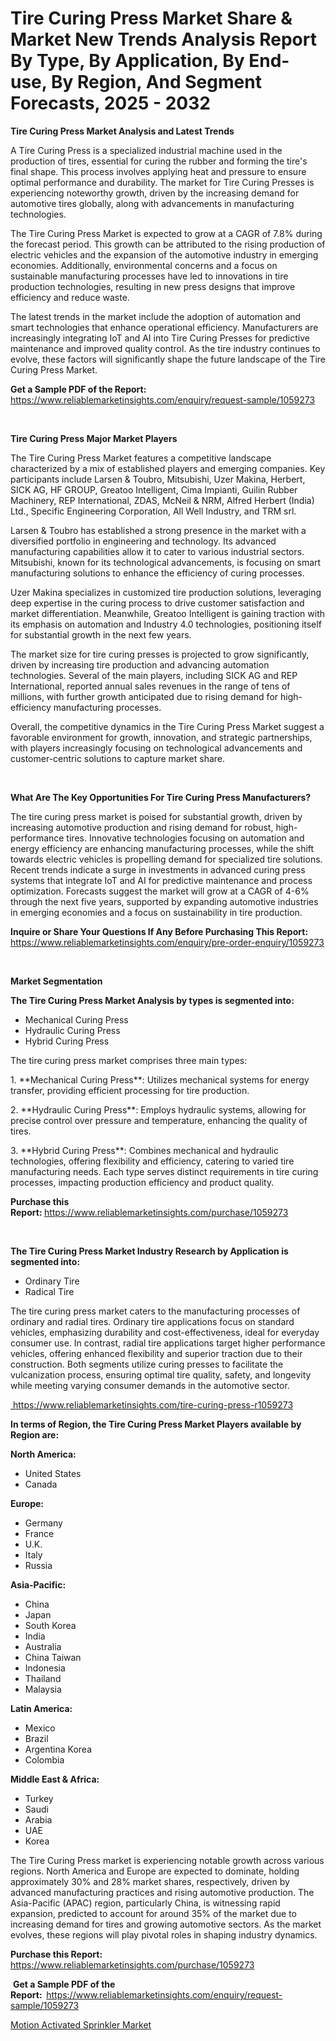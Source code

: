 <p><h1>Tire Curing Press Market Share & Market New Trends Analysis Report By Type, By Application, By End-use, By Region, And Segment Forecasts, 2025 - 2032</h1></p><p><strong>Tire Curing Press Market Analysis and Latest Trends</strong></p>
<p><p>A Tire Curing Press is a specialized industrial machine used in the production of tires, essential for curing the rubber and forming the tire's final shape. This process involves applying heat and pressure to ensure optimal performance and durability. The market for Tire Curing Presses is experiencing noteworthy growth, driven by the increasing demand for automotive tires globally, along with advancements in manufacturing technologies.</p><p>The Tire Curing Press Market is expected to grow at a CAGR of 7.8% during the forecast period. This growth can be attributed to the rising production of electric vehicles and the expansion of the automotive industry in emerging economies. Additionally, environmental concerns and a focus on sustainable manufacturing processes have led to innovations in tire production technologies, resulting in new press designs that improve efficiency and reduce waste.</p><p>The latest trends in the market include the adoption of automation and smart technologies that enhance operational efficiency. Manufacturers are increasingly integrating IoT and AI into Tire Curing Presses for predictive maintenance and improved quality control. As the tire industry continues to evolve, these factors will significantly shape the future landscape of the Tire Curing Press Market.</p></p>
<p><strong>Get a Sample PDF of the Report:&nbsp;</strong> <a href="https://www.reliablemarketinsights.com/enquiry/request-sample/1059273?utm_campaign=3193&utm_medium=2&utm_source=Github&utm_content=ia&utm_term=08042025&utm_id=tire-curing-press">https://www.reliablemarketinsights.com/enquiry/request-sample/1059273</a></p>
<p>&nbsp;</p>
<p><strong>Tire Curing Press Major Market Players</strong></p>
<p><p>The Tire Curing Press Market features a competitive landscape characterized by a mix of established players and emerging companies. Key participants include Larsen & Toubro, Mitsubishi, Uzer Makina, Herbert, SICK AG, HF GROUP, Greatoo Intelligent, Cima Impianti, Guilin Rubber Machinery, REP International, ZDAS, McNeil & NRM, Alfred Herbert (India) Ltd., Specific Engineering Corporation, All Well Industry, and TRM srl.</p><p>Larsen & Toubro has established a strong presence in the market with a diversified portfolio in engineering and technology. Its advanced manufacturing capabilities allow it to cater to various industrial sectors. Mitsubishi, known for its technological advancements, is focusing on smart manufacturing solutions to enhance the efficiency of curing processes.</p><p>Uzer Makina specializes in customized tire production solutions, leveraging deep expertise in the curing process to drive customer satisfaction and market differentiation. Meanwhile, Greatoo Intelligent is gaining traction with its emphasis on automation and Industry 4.0 technologies, positioning itself for substantial growth in the next few years.</p><p>The market size for tire curing presses is projected to grow significantly, driven by increasing tire production and advancing automation technologies. Several of the main players, including SICK AG and REP International, reported annual sales revenues in the range of tens of millions, with further growth anticipated due to rising demand for high-efficiency manufacturing processes.</p><p>Overall, the competitive dynamics in the Tire Curing Press Market suggest a favorable environment for growth, innovation, and strategic partnerships, with players increasingly focusing on technological advancements and customer-centric solutions to capture market share.</p></p>
<p>&nbsp;</p>
<p><strong>What Are The Key Opportunities For Tire Curing Press Manufacturers?</strong></p>
<p><p>The tire curing press market is poised for substantial growth, driven by increasing automotive production and rising demand for robust, high-performance tires. Innovative technologies focusing on automation and energy efficiency are enhancing manufacturing processes, while the shift towards electric vehicles is propelling demand for specialized tire solutions. Recent trends indicate a surge in investments in advanced curing press systems that integrate IoT and AI for predictive maintenance and process optimization. Forecasts suggest the market will grow at a CAGR of 4-6% through the next five years, supported by expanding automotive industries in emerging economies and a focus on sustainability in tire production.</p></p>
<p><strong>Inquire or Share Your Questions If Any Before Purchasing This Report:</strong> <a href="https://www.reliablemarketinsights.com/enquiry/pre-order-enquiry/1059273?utm_campaign=3193&utm_medium=2&utm_source=Github&utm_content=ia&utm_term=08042025&utm_id=tire-curing-press">https://www.reliablemarketinsights.com/enquiry/pre-order-enquiry/1059273</a></p>
<p>&nbsp;</p>
<p><strong>Market Segmentation</strong></p>
<p><strong>The Tire Curing Press Market Analysis by types is segmented into:</strong></p>
<p><ul><li>Mechanical Curing Press</li><li>Hydraulic Curing Press</li><li>Hybrid Curing Press</li></ul></p>
<p><p>The tire curing press market comprises three main types: </p><p>1. **Mechanical Curing Press**: Utilizes mechanical systems for energy transfer, providing efficient processing for tire production. </p><p>2. **Hydraulic Curing Press**: Employs hydraulic systems, allowing for precise control over pressure and temperature, enhancing the quality of tires. </p><p>3. **Hybrid Curing Press**: Combines mechanical and hydraulic technologies, offering flexibility and efficiency, catering to varied tire manufacturing needs. Each type serves distinct requirements in tire curing processes, impacting production efficiency and product quality.</p></p>
<p><strong>Purchase this Report:&nbsp;</strong><a href="https://www.reliablemarketinsights.com/purchase/1059273?utm_campaign=3193&utm_medium=2&utm_source=Github&utm_content=ia&utm_term=08042025&utm_id=tire-curing-press">https://www.reliablemarketinsights.com/purchase/1059273</a></p>
<p>&nbsp;</p>
<p><strong>The Tire Curing Press Market Industry Research by Application is segmented into:</strong></p>
<p><ul><li>Ordinary Tire</li><li>Radical Tire</li></ul></p>
<p><p>The tire curing press market caters to the manufacturing processes of ordinary and radial tires. Ordinary tire applications focus on standard vehicles, emphasizing durability and cost-effectiveness, ideal for everyday consumer use. In contrast, radial tire applications target higher performance vehicles, offering enhanced flexibility and superior traction due to their construction. Both segments utilize curing presses to facilitate the vulcanization process, ensuring optimal tire quality, safety, and longevity while meeting varying consumer demands in the automotive sector.</p></p>
<p><a href="https://www.reliablemarketinsights.com/tire-curing-press-r1059273?utm_campaign=3193&utm_medium=2&utm_source=Github&utm_content=ia&utm_term=08042025&utm_id=tire-curing-press">&nbsp;https://www.reliablemarketinsights.com/tire-curing-press-r1059273</a></p>
<p><strong>In terms of Region, the Tire Curing Press Market Players available by Region are:</strong></p>
<p>
    <p> <strong> North America: </strong>
        <ul>
            <li>United States</li>
            <li>Canada</li>
        </ul>
        </p> 
    <p> <strong> Europe: </strong>
        <ul>
            <li>Germany</li>
            <li>France</li>
            <li>U.K.</li>
            <li>Italy</li>
            <li>Russia</li>
        </ul>
        </p> 
    <p> <strong> Asia-Pacific: </strong>
        <ul>
            <li>China</li>
            <li>Japan</li>
            <li>South Korea</li>
            <li>India</li>
            <li>Australia</li>
            <li>China Taiwan</li>
            <li>Indonesia</li>
            <li>Thailand</li>
            <li>Malaysia</li>
        </ul>
        </p> 
    <p> <strong> Latin America: </strong>
        <ul>
            <li>Mexico</li>
            <li>Brazil</li>
            <li>Argentina Korea</li>
            <li>Colombia</li>
        </ul>
        </p> 
    <p> <strong> Middle East & Africa: </strong>
        <ul>
            <li>Turkey</li>
            <li>Saudi</li>
            <li>Arabia</li>
            <li>UAE</li>
            <li>Korea</li>
        </ul>
    </p>
    </p>
<p><p>The Tire Curing Press market is experiencing notable growth across various regions. North America and Europe are expected to dominate, holding approximately 30% and 28% market shares, respectively, driven by advanced manufacturing practices and rising automotive production. The Asia-Pacific (APAC) region, particularly China, is witnessing rapid expansion, predicted to account for around 35% of the market due to increasing demand for tires and growing automotive sectors. As the market evolves, these regions will play pivotal roles in shaping industry dynamics.</p></p>
<p><strong>Purchase this Report: </strong><a href="https://www.reliablemarketinsights.com/purchase/1059273?utm_campaign=3193&utm_medium=2&utm_source=Github&utm_content=ia&utm_term=08042025&utm_id=tire-curing-press">https://www.reliablemarketinsights.com/purchase/1059273</a></p>
<p>&nbsp;<strong>Get a Sample PDF of the Report:&nbsp;&nbsp;</strong><a href="https://www.reliablemarketinsights.com/enquiry/request-sample/1059273?utm_campaign=3193&utm_medium=2&utm_source=Github&utm_content=ia&utm_term=08042025&utm_id=tire-curing-press">https://www.reliablemarketinsights.com/enquiry/request-sample/1059273</a></p>
<p><strong></strong></p>
<p><p><a href="https://github.com/rodinayygacklezi/Market-Research-Report-List-1/blob/main/motion-activated-sprinkler-market.md?utm_campaign=3193&utm_medium=2&utm_source=Github&utm_content=ia&utm_term=08042025&utm_id=tire-curing-press">Motion Activated Sprinkler Market</a></p></p>